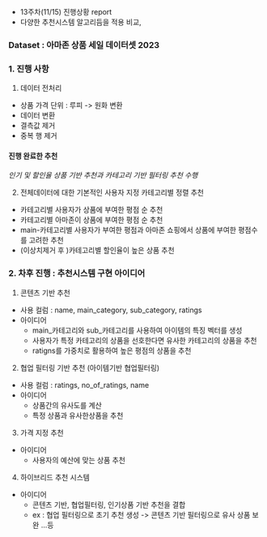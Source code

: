 - 13주차(11/15) 진행상황 report
- 다양한 추천시스템 알고리듬을 적용 비교,

### Dataset : 아마존 상품 세일 데이터셋 2023

### 1. 진행 사항

1. 데이터 전처리
- 상품 가격 단위  : 루피 -> 원화 변환
- 데이터 변환
- 결측값 제거 
- 중복 행 제거


#### 진행 완료한 추천
*인기 및 할인율 상품 기반 추천과 카테고리 기반 필터링 추천 수행*

2. 전체데이터에 대한 기본적인 사용자 지정 카테고리별 정렬 추천 
- 카테고리별 사용자가 상품에 부여한 평점 순 추천
- 카테고리별 아마존이 상품에 부여한 평점 순 추천
- main-카테고리별 사용자가 부여한 평점과 아마존 쇼핑에서 상품에 부여한 평점수를 고려한 추천
- (이상치제거 후 )카테고리별 할인율이 높은 상품 추천 

### 2. 차후 진행 :  추천시스템 구현 아이디어

1.  콘텐츠 기반 추천
- 사용 컬럼 : name, main_category, sub_category, ratings
- 아이디어 
	- main_카테고리와 sub_카테고리를 사용하여 아이템의 특징 벡터를 생성
	- 사용자가 특정 카테고리의 상품을 선호한다면 유사한 카테고리의 상품을 추천
	- ratigns를 가중치로 활용하여 높은 평점의 상품을 추천

2. 협업 필터링 기반 추천 (아이템기반 협업필터링)
- 사용 컬럼 : ratings, no_of_ratings, name
- 아이디어
	- 상품간의 유사도를 계산
	- 특정 상품과 유사한상품을 추천

3. 가격 지정 추천
- 아이디어 
	- 사용자의 예산에 맞는 상품 추천

4. 하이브리드 추천 시스템
- 아이디어
	- 콘텐츠 기반, 협업필터링, 인기상품 기반 추천을 결합
	- ex : 협업 필터링으로 초기 추천 생성 -> 콘텐츠 기반 필터링으로 유사 상품 보완 ...등
